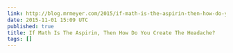 ```yaml
---
link: http://blog.mrmeyer.com/2015/if-math-is-the-aspirin-then-how-do-you-create-the-headache/
date: 2015-11-01 15:09 UTC
published: true
title: If Math Is The Aspirin, Then How Do You Create The Headache?
tags: []
---
```




